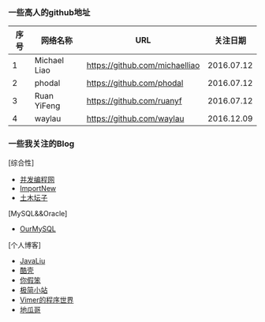 ### 一些高人的github地址      

序号   |  网络名称             |                    URL                |   关注日期  |
-------|-----------------------|---------------------------------------|-------------|
1      | Michael Liao          | https://github.com/michaelliao        | 2016.07.12  |
2      | phodal                | https://github.com/phodal             | 2016.07.12  |
3      | Ruan YiFeng	       | https://github.com/ruanyf             | 2016.07.12  |
4      | waylau	               | https://github.com/waylau             | 2016.12.09  |


### 一些我关注的Blog

[综合性]

* [并发编程网](http://ifeve.com)
* [ImportNew](http://www.importnew.com)
* [土木坛子](https://tumutanzi.com)


[MySQL&&Oracle]

* [OurMySQL](http://ourmysql.com)


[个人博客]

* [JavaLiu](http://javaliu.com)
* [酷壳](http://coolshell.cn)
* [你假笨](http://lovestblog.cn)
* [极简小站](http://mousycoder.com)
* [Vimer的程序世界](http://www.vimer.cn)
* [地瓜哥](http://www.diguage.com)



